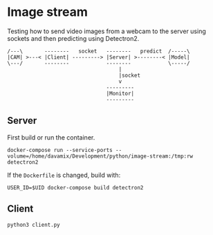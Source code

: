 # Image stream

Testing how to send video images from a webcam to the server using sockets and then predicting using Detectron2.

```
/---\       --------   socket   --------   predict  /-----\
|CAM| >---< |Client| ---------> |Server| >--------< |Model|
\---/       --------            --------            \-----/
                                    |
                                    |socket
                                    v
                                ---------
                                |Monitor|
                                ---------
```

## Server
First build or run the container.
```
docker-compose run --service-ports --volume=/home/davamix/Development/python/image-stream:/tmp:rw detectron2
```

If the `Dockerfile` is changed, build with:
```
USER_ID=$UID docker-compose build detectron2
```

## Client
```
python3 client.py
```
